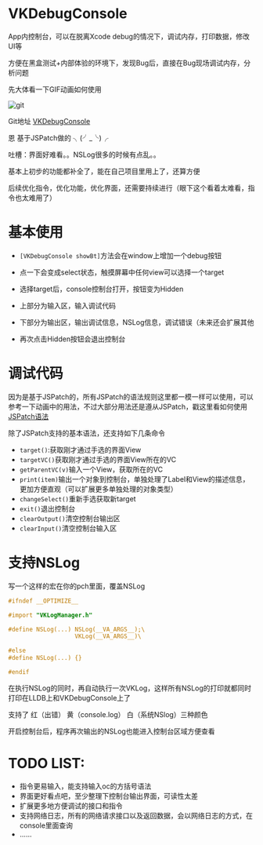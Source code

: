 # VKDebugConsole

App内控制台，可以在脱离Xcode debug的情况下，调试内存，打印数据，修改UI等

方便在黑盒测试+内部体验的环境下，发现Bug后，直接在Bug现场调试内存，分析问题

先大体看一下GIF动画如何使用

![git](http://ww3.sinaimg.cn/mw690/678c3e91jw1f4cd13c3ytg208t0g7hdt.gif)


Git地址 [VKDebugConsole](https://github.com/Awhisper/VKDebugConsole)

恩 基于JSPatch做的 ╮(╯_╰)╭

吐槽：界面好难看。。NSLog很多的时候有点乱。。

基本上初步的功能都补全了，能在自己项目里用上了，还算方便

后续优化指令，优化功能，优化界面，还需要持续进行（眼下这个看着太难看，指令也太难用了）

# 基本使用
<!--more-->

- `[VKDebugConsole showBt]`方法会在window上增加一个debug按钮

- 点一下会变成select状态，触摸屏幕中任何view可以选择一个target
- 选择target后，console控制台打开，按钮变为Hidden
- 上部分为输入区，输入调试代码
- 下部分为输出区，输出调试信息，NSLog信息，调试错误（未来还会扩展其他
- 再次点击Hidden按钮会退出控制台

# 调试代码

因为是基于JSPatch的，所有JSPatch的语法规则这里都一模一样可以使用，可以参考一下动画中的用法，不过大部分用法还是遵从JSPatch，戳这里看如何使用 [JSPatch语法](https://github.com/bang590/JSPatch/wiki)

除了JSPatch支持的基本语法，还支持如下几条命令

- `target()`:获取刚才通过手选的界面View
- `targetVC()`获取刚才通过手选的界面View所在的VC
- `getParentVC(v)`输入一个View，获取所在的VC
- `print(item)`输出一个对象到控制台，单独处理了Label和View的描述信息，更加方便直观（可以扩展更多单独处理的对象类型）
- `changeSelect()`重新手选获取新target
- `exit()`退出控制台
- `clearOutput()`清空控制台输出区
- `clearInput()`清空控制台输入区

# 支持NSLog
写一个这样的宏在你的pch里面，覆盖NSLog

```objectivec
#ifndef __OPTIMIZE__

#import "VKLogManager.h"

#define NSLog(...) NSLog(__VA_ARGS__);\
                   VKLog(__VA_ARGS__)\

#else
#define NSLog(...) {}

#endif
```

在执行NSLog的同时，再自动执行一次VKLog，这样所有NSLog的打印就都同时打印在LLDB上和VKDebugConsole上了

支持了 红（出错） 黄（console.log） 白（系统NSlog）三种颜色

开启控制台后，程序再次输出的NSLog也能进入控制台区域方便查看

# TODO LIST:

- 指令更易输入，能支持输入oc的方括号语法
- 界面更好看点吧，至少整理下控制台输出界面，可读性太差
- 扩展更多地方便调试的接口和指令
- 支持网络日志，所有的网络请求接口以及返回数据，会以网络日志的方式，在console里面查询
- ......